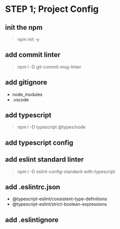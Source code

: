 STEP 1; Project Config
======================

init the npm
------------------

> npm init -y

add commit linter
------------------

> npm i -D git-commit-msg-linter

add gitignore
--------------

* node_modules
* .vscode

add typescript
---------------

> npm i -D typescript @types/node

add typescript config
---------------------

add eslint standard linter
--------------------------

> npm i -D eslint-config-standard-with-typescript

add .eslintrc.json
-------------------

* @typescript-eslint/consistent-type-definitions
* @typescript-eslint/strict-boolean-expressions

add .eslintignore
-----------------